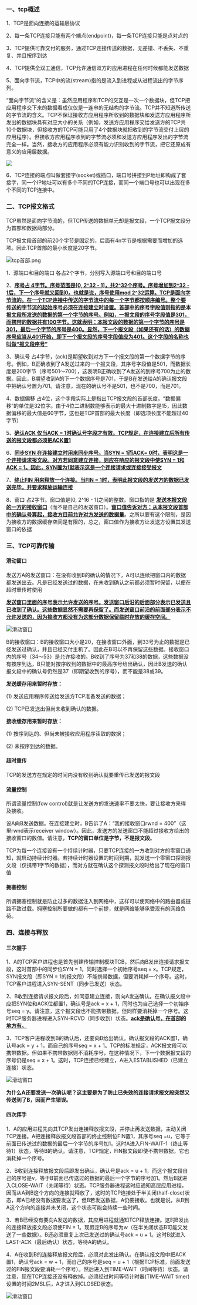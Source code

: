 ### 一、tcp概述

1、TCP是面向连接的运输层协议

2、每一条TCP连接只能有两个端点(endpoint)，每一条TCP连接只能是点对点的

3、TCP提供可靠交付的服务，通过TCP连接传送的数据，无差错、不丢失、不重复、并且按序到达

4、TCP提供全双工通信，TCP允许通信双方的应用进程在任何时候都能发送数据

5、面向字节流，TCP中的流(stream)指的是流入到进程或从进程流出的字节序列。

“面向字节流”的含义是：虽然应用程序和TCP的交互是一次一个数据块，但TCP把应用程序交下来的数据看成仅仅是一连串的无结构的字节流。TCP并不知道所传送的字节流的含义。TCP不保证接收方应用程序所收到的数据块和发送方应用程序所发出的数据块具有对应大小的关系（例如，发送方应用程序交给发送方的TCP共10个数据块，但接收方的TCP可能只用了4个数据块就把收到的字节流交付上层的应用程序）。但接收方应用程序收到的字节流必须和发送方应用程序发出的字节流完全一样。当然，接收方的应用程序必须有能力识别收到的字节流，把它还原成有意义的应用层数据。


![](./img/tcp面向字节流.png)



6、TCP连接的端点叫做套接字(socket)或插口，端口号拼接到P地址即构成了套接字，同一个IP地址可以有多个不同的TCP连接，而同一个端口号也可以出现在多个不同的TCP连接中。



### 二、TCP报文格式

TCP虽然是面向字节流的，但TCP传送的数据单元却是报文段，一个TCP报文段分为首部和数据两部分。

TCP报文段首部的前20个字节是固定的，后面有4n字节是根据需要而增加的选项。因此TCP首部的最小长度是20字节。

![tcp首部.png](./img/tcp首部.png)

1、源端口和目的端口 各占2个字节，分别写入源端口号和目的端口号

2、**<u>序号占  4字节。序号范围是[0, 2^32 - 1]，共2^32个序号。序号增加到2^32 - 1后，下一个序号就又回到0。也就是说，序号使用mod 2^32运算。TCP是面向字节流的。在一个TCP连接中传送的字节流中的每一个字节都按顺序编号。整个要传送的字节流的起始序号必须在连接建立时设置。首部中的序号字段值则指的是本报文段所发送的数据的第一个字节的序号。例如，一报文段的序号字段值是301，而携带的数据共有100字节。这就表明：本报文段的数据的第一个字节的序号是301，最后一个字节的序号是400。显然，下一个报文段（如果还有的话）的数据序号应当从401开始，即下一个报文段的序号字段值应为401。这个字段的名称也叫做“报文段序号”</u>**

3、确认号 占4字节，(ack)是期望收到对方下一个报文段的第一个数据字节的序号。例如，B正确收到了A发送过来的一个报文段，其序号字段值是501，而数据长度是200字节（序号501～700），这表明B正确收到了A发送的到序号700为止的数据。因此，B期望收到A的下一个数据序号是701，于是B在发送给A的确认报文段中把确认号置为701。请注意，现在的确认号不是501，也不是700，而是701。

4、数据偏移 占4位，这个字段实际上是指出TCP报文段的首部长度。“数据偏移”的单位是32位字。由于4位二进制数能够表示的最大十进制数字是15，因此数据偏移的最大值是60字节，这也是TCP首部的最大长度（即选项长度不能超过40字节）

5、**<u>确认ACK  仅当ACK = 1时确认号字段才有效。TCP规定，在连接建立后所有传送的报文段都必须把ACK置1</u>**

6、**<u>同步SYN  在连接建立时用来同步序号。当SYN = 1而ACK= 0时，表明这是一个连接请求报文段。对方若同意建立连接，则应在响应的报文段中使SYN = 1和ACK = 1。因此，SYN置为1就表示这是一个连接请求或连接接受报文</u>**

7、**<u>终止FIN  用来释放一个连接。当FIN = 1时，表明此报文段的发送方的数据已发送完毕，并要求释放运输连接</u>**

8、窗口 占2字节。窗口值是[0, 2^16 - 1]之间的整数。窗口指的是 **<u>发送本报文段的一方的接收窗口</u>**（而不是自己的发送窗口）。**<u>窗口值告诉对方：从本报文段首部中的确认号算起，接收方目前允许对方发送的数据量</u>**。之所以要有这个限制，是因为接收方的数据缓存空间是有限的，总之，窗口值作为接收方让发送方设置其发送窗口的依据

### 三、TCP可靠传输

#### 滑动窗口

发送方A的发送窗口：在没有收到B的确认的情况下，A可以连续把窗口内的数据都发送出去。凡是已经发送过的数据，在未收到确认之前都必须暂时保留，以便在超时重传时使用

**<u>发送窗口里面的序号表示允许发送的序号。发送窗口后沿的后面部分表示已发送且已收到了确认。这些数据显然不需要再保留了。而发送窗口前沿的前面部分表示不允许发送的，因为接收方都没有为这部分数据保留临时存放的缓存空间。</u>**


![滑动窗口](./img/滑动窗口.jpg)


B的接收窗口：B的接收窗口大小是20，在接收窗口外面，到33号为止的数据是已经发送过确认，并且已经交付主机了。因此在B可以不再保留这些数据。接收窗口内的序号（34～53）是允许接收的。B收到了序号为37和38的数据，这些数据没有按序到达，B只能对按序收到的数据中的最高序号给出确认，因此B发送的确认报文段中的确认号仍然是37（即期望收到的序号），而不能是38或39。

**发送缓存用来暂时存放：**

(1) 发送应用程序传送给发送方TCP准备发送的数据；

(2) TCP已发送出但尚未收到确认的数据。

**接收缓存用来暂时存放：**

(1) 按序到达的、但尚未被接收应用程序读取的数据；

(2) 未按序到达的数据。

#### 超时重传

TCP的发送方在规定的时间内没有收到确认就要重传已发送的报文段

#### 流量控制

所谓流量控制(fow control)就是让发送方的发送速率不要太快，要让接收方来得及接收。

设A向B发送数据。在连接建立时，B告诉了A：“我的接收窗口rwnd = 400”（这里rwnd表示receiver window）。因此，发送方的发送窗口不能超过接收方给出的接收窗口的数值。请注意，**TCP的窗口单位是字节，不是报文段**。

TCP为每一个连接设有一个持续计时器，只要TCP连接的一方收到对方的零窗口通知，就启动持续计时器。若持续计时器设置的时间到期，就发送一个零窗口探测报文段（仅携带1字节的数据），而对方就在确认这个探测报文段时给出了现在的窗口值

#### 拥塞控制

所谓拥塞控制就是防止过多的数据注入到网络中，这样可以使网络中的路由器或链路不致过载。拥塞控制所要做的都有一个前提，就是网络能够承受现有的网络负荷。

### 四、连接与释放

#### 三次握手

1、A的TCP客户进程也是首先创建传输控制模块TCB，然后向B发出连接请求报文段，这时首部中的同步位SYN = 1，同时选择一个初始序号seq = x。TCP规定，SYN报文段（即SYN = 1的报文段）不能携带数据，但要消耗掉一个序号。这时，TCP客户进程进入SYN-SENT（同步已发送）状态。

2、B收到连接请求报文段后，如同意建立连接，则向A发送确认。在确认报文段中应把SYN位和ACK位都置1，确认号是ack = x + 1，同时也为自己选择一个初始序号seq = y。请注意，这个报文段也不能携带数据，但同样要消耗掉一个序号。这时TCP服务器进程进入SYN-RCVD（同步收到）状态。**<u>ack是确认号，在首部的地方有。</u>**

3、TCP客户进程收到B的确认后，还要向B给出确认。确认报文段的ACK置1，确认号ack = y + 1，而自己的序号seq = x + 1。TCP的标准规定，ACK报文段可以携带数据。但如果不携带数据则不消耗序号，在这种情况下，下一个数据报文段的序号仍是seq = x + 1。这时，TCP连接已经建立，A进入ESTABLISHED（已建立连接）状态。

![滑动窗口](/img/三次握手.png)

**为什么A还要发送一次确认呢？这主要是为了防止已失效的连接请求报文段突然又传送到了B，因而产生错误。**

#### 四次挥手

1、A的应用进程先向其TCP发出连接释放报文段，并停止再发送数据，主动关闭TCP连接。A把连接释放报文段首部的终止控制位FIN置1，其序号seq =u，它等于前面已传送过的数据的最后一个字节的序号加1。这时A进入FIN-WAIT-1（终止等待1）状态，等待B的确认。请注意，TCP规定，FIN报文段即使不携带数据，它也消耗掉一个序号。

2、B收到连接释放报文段后即发出确认，确认号是ack = u + 1，而这个报文段自己的序号是v，等于B前面已传送过的数据的最后一个字节的序号加1。然后B就进入CLOSE-WAIT（关闭等待）状态。TCP服务器进程这时应通知高层应用进程，因而从A到B这个方向的连接就释放了，这时的TCP连接处于半关闭(half-close)状态，即A已经没有数据要发送了，但B若发送数据，A仍要接收。也就是说，从B到A这个方向的连接并未关闭，这个状态可能会持续一些时间。

3、若B已经没有要向A发送的数据，其应用进程就通知TCP释放连接。这时B发出的连接释放报文段必须使FIN = 1。现假定B的序号为w（在半关闭状态B可能又发送了一些数据）。B还必须重复上次已发送过的确认号ack = u + 1。这时B就进入LAST-ACK（最后确认）状态，等待A的确认。

4、A在收到B的连接释放报文段后，必须对此发出确认。在确认报文段中把ACK置1，确认号ack = w + 1，而自己的序号是seq = u + 1（根据TCP标准，前面发送过的FIN报文段要消耗一个序号）。然后进入到TIME-WAIT（时间等待）状态。请注意，现在TCP连接还没有释放掉。必须经过时间等待计时器(TIME-WAIT timer)设置的时间2MSL后，A才进入到CLOSED状态。


![滑动窗口](/img/四次挥手.png)

